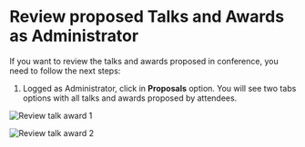 # Review proposed Talks and Awards as Administrator

If you want to review the talks and awards proposed in conference, you need to follow the next steps:
 
1. Logged as Administrator, click in **Proposals** option. You will see two tabs options with all talks and awards proposed by attendees.
 
![Review talk award 1](https://github.com/Lin777/Regis/blob/master/FAQ/images/reviewTalksOrAwards1.png?raw=true)

![Review talk award 2](https://github.com/Lin777/Regis/blob/master/FAQ/images/reviewTalksOrAwards2.png?raw=true)
